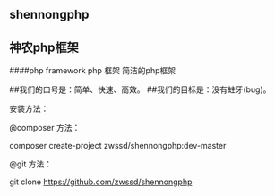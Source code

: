 ## shennongphp
## 神农php框架

####php framework php 框架 简洁的php框架

##我们的口号是：简单、快速、高效。
##我们的目标是：没有蛀牙(bug)。

安装方法：

@composer 方法：

composer create-project zwssd/shennongphp:dev-master

@git 方法：

git clone https://github.com/zwssd/shennongphp
